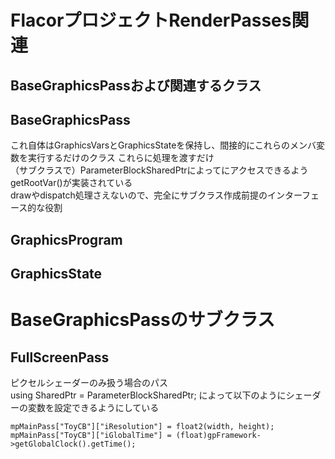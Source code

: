 # FlacorプロジェクトRenderPasses関連

## BaseGraphicsPassおよび関連するクラス

## BaseGraphicsPass
これ自体はGraphicsVarsとGraphicsStateを保持し、間接的にこれらのメンバ変数を実行するだけのクラス  これらに処理を渡すだけ  
（サブクラスで）ParameterBlockSharedPtrによってにアクセスできるようgetRootVar()が実装されている  
drawやdispatch処理さえないので、完全にサブクラス作成前提のインターフェース的な役割  


## GraphicsProgram

## GraphicsState

# BaseGraphicsPassのサブクラス

## FullScreenPass
ピクセルシェーダーのみ扱う場合のパス  
    using SharedPtr = ParameterBlockSharedPtr<FullScreenPass>;
によって以下のようにシェーダーの変数を設定できるようにしている  

    mpMainPass["ToyCB"]["iResolution"] = float2(width, height);
    mpMainPass["ToyCB"]["iGlobalTime"] = (float)gpFramework->getGlobalClock().getTime();


<!--stackedit_data:
eyJoaXN0b3J5IjpbLTY0NDQ2MjQ4OSwzMjg3NjgwNjUsMTMxMD
AwNDAyOCwxOTM0MTgzNTgxLC0yMDAwNjM0OTMxLDE2ODc3OTY3
OTIsLTIwOTE4MDIzNjldfQ==
-->